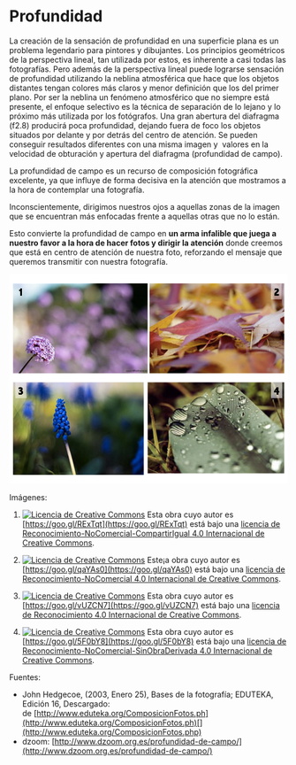# Profundidad

La creación de la sensación de profundidad en una superficie plana es un problema legendario para pintores y dibujantes. Los principios geométricos de la perspectiva lineal, tan utilizada por estos, es inherente a casi todas las fotografías. Pero además de la perspectiva lineal puede lograrse sensación de profundidad utilizando la neblina atmosférica que hace que los objetos distantes tengan colores más claros y menor definición que los del primer plano. Por ser la neblina un fenómeno atmosférico que no siempre está presente, el enfoque selectivo es la técnica de separación de lo lejano y lo próximo más utilizada por los fotógrafos. Una gran abertura del diafragma (f2.8) producirá poca profundidad, dejando fuera de foco los objetos situados por delante y por detrás del centro de atención. Se pueden conseguir resultados diferentes con una misma imagen y  valores en la velocidad de obturación y apertura del diafragma (profundidad de campo).

La profundidad de campo es un recurso de composición fotográfica excelente, ya que influye de forma decisiva en la atención que mostramos a la hora de contemplar una fotografía.

Inconscientemente, dirigimos nuestros ojos a aquellas zonas de la imagen que se encuentran más enfocadas frente a aquellas otras que no lo están.

Esto convierte la profundidad de campo en **un arma infalible que juega a nuestro favor a la hora de hacer fotos y dirigir la atención** donde creemos que está en centro de atención de nuestra foto, reforzando el mensaje que queremos transmitir con nuestra fotografía.


![Profundidad](img/Profundidad_de_campo.jpg "Profundidad")


Imágenes: 


1.  [![Licencia de Creative Commons](https://i.creativecommons.org/l/by-nc-sa/4.0/80x15.png)](http://creativecommons.org/licenses/by-nc-sa/4.0/) Esta obra cuyo autor es [https://goo.gl/RExTqt](https://goo.gl/RExTqt) está bajo una [licencia de Reconocimiento-NoComercial-CompartirIgual 4.0 Internacional de Creative Commons](http://creativecommons.org/licenses/by-nc-sa/4.0/).


2.  [![Licencia de Creative Commons](https://i.creativecommons.org/l/by-nc/4.0/80x15.png)](http://creativecommons.org/licenses/by-nc/4.0/) Este¡a obra cuyo autor es [https://goo.gl/qaYAs0](https://goo.gl/qaYAs0) está bajo una [licencia de Reconocimiento-NoComercial 4.0 Internacional de Creative Commons](http://creativecommons.org/licenses/by-nc/4.0/).


3.  [![Licencia de Creative Commons](https://i.creativecommons.org/l/by/4.0/80x15.png)](http://creativecommons.org/licenses/by/4.0/) Esta obra cuyo autor es [https://goo.gl/vUZCN7](https://goo.gl/vUZCN7) está bajo una [licencia de Reconocimiento 4.0 Internacional de Creative Commons](http://creativecommons.org/licenses/by/4.0/).


4.  [![Licencia de Creative Commons](https://i.creativecommons.org/l/by-nc-nd/4.0/80x15.png)](http://creativecommons.org/licenses/by-nc-nd/4.0/) Esta obra cuyo autor es [https://goo.gl/5F0bY8](https://goo.gl/5F0bY8) está bajo una [licencia de Reconocimiento-NoComercial-SinObraDerivada 4.0 Internacional de Creative Commons](http://creativecommons.org/licenses/by-nc-nd/4.0/).


Fuentes: 

*   John Hedgecoe, (2003, Enero 25), Bases de la fotografía; EDUTEKA, Edición 16, Descargado: de [http://www.eduteka.org/ComposicionFotos.ph](http://www.eduteka.org/ComposicionFotos.ph)[](http://www.eduteka.org/ComposicionFotos.php)
*   dzoom: [http://www.dzoom.org.es/profundidad-de-campo/](http://www.dzoom.org.es/profundidad-de-campo/)